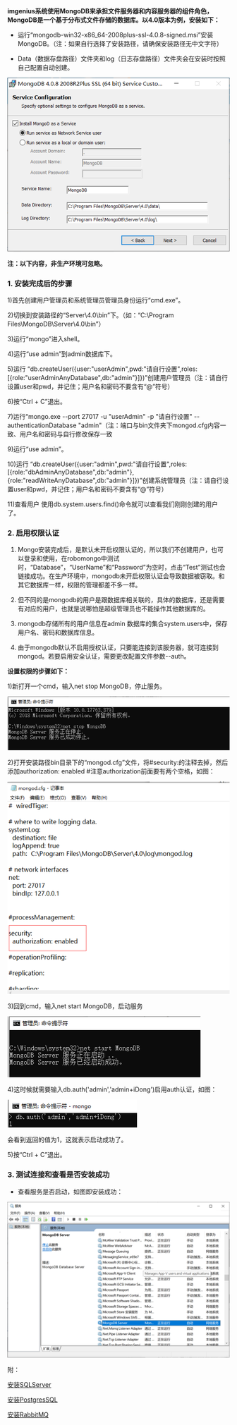 **imgenius系统使用MongoDB来承担文件服务器和内容服务器的组件角色， MongoDB是一个基于分布式文件存储的数据库。以4.0版本为例，安装如下：**

* 运行“mongodb-win32-x86_64-2008plus-ssl-4.0.8-signed.msi”安装MongoDB。（注：如果自行选择了安装路径，请确保安装路径无中文字符）

* Data（数据存盘路径）文件夹和log（日志存盘路径）文件夹会在安装时按照自己配置自动创建。

![mongo](./images/mongodb.png)

**注：以下内容，非生产环境可忽略。**

### 1. 安装完成后的步骤

1)首先创建用户管理员和系统管理员管理员身份运行“cmd.exe”。

2)切换到安装路径的“Server\4.0\bin”下。（如：“C:\Program Files\MongoDB\Server\4.0\bin”）

3)运行“mongo”进入shell。

4)运行“use admin”到admin数据库下。

5)运行
“db.createUser({user:"userAdmin",pwd:"请自行设置",roles:[{role:"userAdminAnyDatabase",db:"admin"}]})”创建用户管理员（注：请自行设置user和pwd，并记住；用户名和密码不要含有“@”符号）

6)按“Ctrl + C”退出。

7)运行“mongo.exe --port 27017 -u "userAdmin" -p "请自行设置" --authenticationDatabase "admin"（注：端口与bin文件夹下mongod.cfg内容一致、用户名和密码与自行修改保存一致

9)运行“use admin”。	

10)运行
“db.createUser({user:"admin",pwd:"请自行设置",roles:[{role:"dbAdminAnyDatabase",db:"admin"},{role:"readWriteAnyDatabase",db:"admin"}]})”创建系统管理员（注：请自行设置user和pwd，并记住；用户名和密码不要含有“@”符号）

11)查看用户
使用db.system.users.find()命令就可以查看我们刚刚创建的用户了。

### 2. 启用权限认证


1. Mongo安装完成后，是默认未开启权限认证的，所以我们不创建用户，也可以登录和使用，在robomongo中测试时，“Database”，“UserName”和“Password”为空时，点击“Test”测试也会链接成功。在生产环境中，mongodb未开启权限认证会导致数据被窃取。和其它数据库一样，权限的管理都差不多一样。

2. 但不同的是mongodb的用户是跟数据库相关联的，具体的数据库，还是需要有对应的用户，也就是说哪怕是超级管理员也不能操作其他数据库的。

3. mongodb存储所有的用户信息在admin 数据库的集合system.users中，保存用户名、密码和数据库信息。
    
4. 由于mongodb默认不启用授权认证，只要能连接到该服务器，就可连接到mongod。若要启用安全认证，需要更改配置文件参数--auth。

**设置权限的步骤如下：**

1)新打开一个cmd，输入net stop MongoDB，停止服务。

![mongo](./images/mongodb1.png)

2)打开安装路径bin目录下的“mongod.cfg”文件，将#security:的注释去掉，然后添加authorization: enabled #注意authorization前面要有两个空格，如图：

![mongo](./images/mongodb2.png)

3)回到cmd，输入net start MongoDB，启动服务

![mongo](./images/mongodb3.png)

4)这时候就需要输入db.auth('admin','admin+iDong')启用auth认证，如图：

![mongo](./images/mongodb4.png)

会看到返回的值为1，这就表示启动成功了。

5)按“Ctrl + C”退出。

### 3. 测试连接和查看是否安装成功


* 查看服务是否启动，如图即安装成功：

![mongo](./images/mongodb5.png)


附：

[安装SQLServer](附录/安装SQLServer.md)

[安装PostgresSQL](附录/安装PostgresSQL.md)

[安装RabbitMQ](附录/安装RabbitMQ.md)